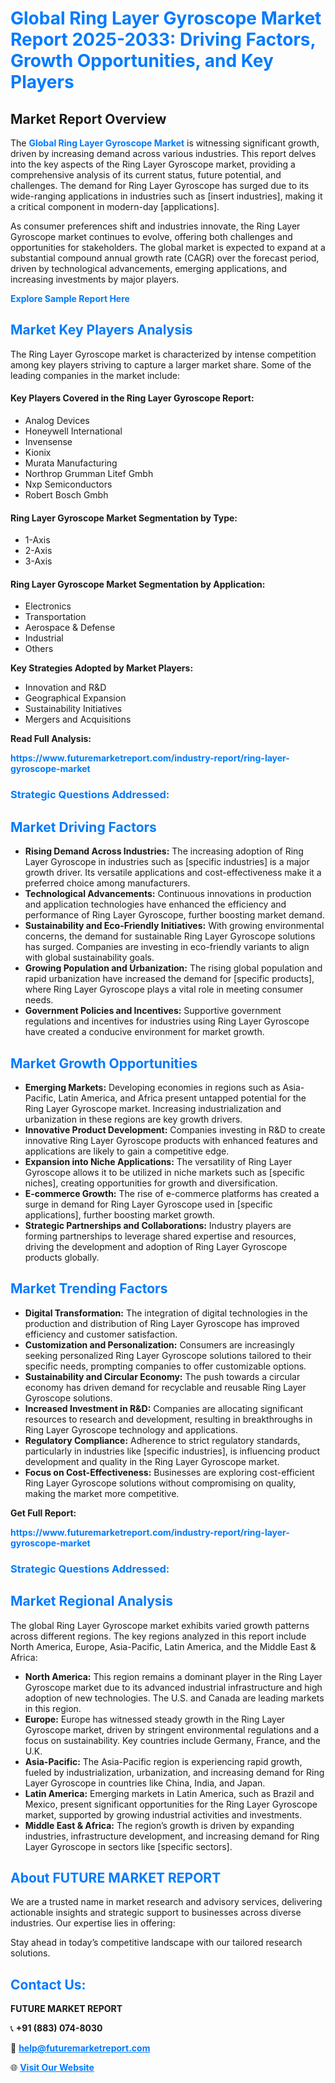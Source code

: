 <h1 style="color: #007BFF;">Global Ring Layer Gyroscope Market Report 2025-2033: Driving Factors, Growth Opportunities, and Key Players</h1>

<section id="overview">
<h2>Market Report Overview</h2>
<p>The <a href="https://www.futuremarketreport.com/industry-report/ring-layer-gyroscope-market" style="color: #007BFF; text-decoration: none;"><strong>Global Ring Layer Gyroscope Market</strong></a> is witnessing significant growth, driven by increasing demand across various industries. This report delves into the key aspects of the Ring Layer Gyroscope market, providing a comprehensive analysis of its current status, future potential, and challenges. The demand for Ring Layer Gyroscope has surged due to its wide-ranging applications in industries such as [insert industries], making it a critical component in modern-day [applications].</p>
<p>As consumer preferences shift and industries innovate, the Ring Layer Gyroscope market continues to evolve, offering both challenges and opportunities for stakeholders. The global market is expected to expand at a substantial compound annual growth rate (CAGR) over the forecast period, driven by technological advancements, emerging applications, and increasing investments by major players.</p>
</section>

<section id="overview">
<p><a href="https://www.futuremarketreport.com/request-sample/reportId=83968" style="color: #007BFF; text-decoration: none;"><strong>Explore Sample Report Here</strong></a></p>
</section>

<section id="key-players">
<h2 style="color: #007BFF;">Market Key Players Analysis</h2>
<p>The Ring Layer Gyroscope market is characterized by intense competition among key players striving to capture a larger market share. Some of the leading companies in the market include:</p>
<h4>Key Players Covered in the Ring Layer Gyroscope Report:</h4>
<ul><li>Analog Devices</li><li>Honeywell International</li><li>Invensense</li><li>Kionix</li><li>Murata Manufacturing</li><li>Northrop Grumman Litef Gmbh</li><li>Nxp Semiconductors</li><li>Robert Bosch Gmbh</li></ul>
<h4>Ring Layer Gyroscope Market Segmentation by Type:</h4>
<ul><li>1-Axis</li><li>2-Axis</li><li>3-Axis</li></ul>

<h4>Ring Layer Gyroscope Market Segmentation by Application:</h4>
<ul><li>Electronics</li><li>Transportation</li><li>Aerospace &amp; Defense</li><li>Industrial</li><li>Others</li></ul>
<p><strong>Key Strategies Adopted by Market Players:</strong></p>
<ul>
<li>Innovation and R&D</li>
<li>Geographical Expansion</li>
<li>Sustainability Initiatives</li>
<li>Mergers and Acquisitions</li>
</ul>
</section>

<section>
<p><strong>Read Full Analysis: </strong></p><a href="https://www.futuremarketreport.com/industry-report/ring-layer-gyroscope-market" style="color: #007BFF; text-decoration: none;"><strong>https://www.futuremarketreport.com/industry-report/ring-layer-gyroscope-market</strong></a>
<h3 style="color: #007BFF;">Strategic Questions Addressed:</h3>
</section>

<section id="driving-factors">
<h2 style="color: #007BFF;">Market Driving Factors</h2>
<ul>
<li><strong>Rising Demand Across Industries:</strong> The increasing adoption of Ring Layer Gyroscope in industries such as [specific industries] is a major growth driver. Its versatile applications and cost-effectiveness make it a preferred choice among manufacturers.</li>
<li><strong>Technological Advancements:</strong> Continuous innovations in production and application technologies have enhanced the efficiency and performance of Ring Layer Gyroscope, further boosting market demand.</li>
<li><strong>Sustainability and Eco-Friendly Initiatives:</strong> With growing environmental concerns, the demand for sustainable Ring Layer Gyroscope solutions has surged. Companies are investing in eco-friendly variants to align with global sustainability goals.</li>
<li><strong>Growing Population and Urbanization:</strong> The rising global population and rapid urbanization have increased the demand for [specific products], where Ring Layer Gyroscope plays a vital role in meeting consumer needs.</li>
<li><strong>Government Policies and Incentives:</strong> Supportive government regulations and incentives for industries using Ring Layer Gyroscope have created a conducive environment for market growth.</li>
</ul>
</section>

<section id="growth-opportunities">
<h2 style="color: #007BFF;">Market Growth Opportunities</h2>
<ul>
<li><strong>Emerging Markets:</strong> Developing economies in regions such as Asia-Pacific, Latin America, and Africa present untapped potential for the Ring Layer Gyroscope market. Increasing industrialization and urbanization in these regions are key growth drivers.</li>
<li><strong>Innovative Product Development:</strong> Companies investing in R&D to create innovative Ring Layer Gyroscope products with enhanced features and applications are likely to gain a competitive edge.</li>
<li><strong>Expansion into Niche Applications:</strong> The versatility of Ring Layer Gyroscope allows it to be utilized in niche markets such as [specific niches], creating opportunities for growth and diversification.</li>
<li><strong>E-commerce Growth:</strong> The rise of e-commerce platforms has created a surge in demand for Ring Layer Gyroscope used in [specific applications], further boosting market growth.</li>
<li><strong>Strategic Partnerships and Collaborations:</strong> Industry players are forming partnerships to leverage shared expertise and resources, driving the development and adoption of Ring Layer Gyroscope products globally.</li>
</ul>
</section>

<section id="trending-factors">
<h2 style="color: #007BFF;">Market Trending Factors</h2>
<ul>
<li><strong>Digital Transformation:</strong> The integration of digital technologies in the production and distribution of Ring Layer Gyroscope has improved efficiency and customer satisfaction.</li>
<li><strong>Customization and Personalization:</strong> Consumers are increasingly seeking personalized Ring Layer Gyroscope solutions tailored to their specific needs, prompting companies to offer customizable options.</li>
<li><strong>Sustainability and Circular Economy:</strong> The push towards a circular economy has driven demand for recyclable and reusable Ring Layer Gyroscope solutions.</li>
<li><strong>Increased Investment in R&D:</strong> Companies are allocating significant resources to research and development, resulting in breakthroughs in Ring Layer Gyroscope technology and applications.</li>
<li><strong>Regulatory Compliance:</strong> Adherence to strict regulatory standards, particularly in industries like [specific industries], is influencing product development and quality in the Ring Layer Gyroscope market.</li>
<li><strong>Focus on Cost-Effectiveness:</strong> Businesses are exploring cost-efficient Ring Layer Gyroscope solutions without compromising on quality, making the market more competitive.</li>
</ul>
</section>

<section>
<p><strong>Get Full Report: </strong></p><a href="https://www.futuremarketreport.com/industry-report/ring-layer-gyroscope-market" style="color: #007BFF; text-decoration: none;"><strong>https://www.futuremarketreport.com/industry-report/ring-layer-gyroscope-market</strong></a>
<h3 style="color: #007BFF;">Strategic Questions Addressed:</h3>
</section>


<section id="regional-analysis">
<h2 style="color: #007BFF;">Market Regional Analysis</h2>
<p>The global Ring Layer Gyroscope market exhibits varied growth patterns across different regions. The key regions analyzed in this report include North America, Europe, Asia-Pacific, Latin America, and the Middle East & Africa:</p>
<ul>
<li><strong>North America:</strong> This region remains a dominant player in the Ring Layer Gyroscope market due to its advanced industrial infrastructure and high adoption of new technologies. The U.S. and Canada are leading markets in this region.</li>
<li><strong>Europe:</strong> Europe has witnessed steady growth in the Ring Layer Gyroscope market, driven by stringent environmental regulations and a focus on sustainability. Key countries include Germany, France, and the U.K.</li>
<li><strong>Asia-Pacific:</strong> The Asia-Pacific region is experiencing rapid growth, fueled by industrialization, urbanization, and increasing demand for Ring Layer Gyroscope in countries like China, India, and Japan.</li>
<li><strong>Latin America:</strong> Emerging markets in Latin America, such as Brazil and Mexico, present significant opportunities for the Ring Layer Gyroscope market, supported by growing industrial activities and investments.</li>
<li><strong>Middle East & Africa:</strong> The region’s growth is driven by expanding industries, infrastructure development, and increasing demand for Ring Layer Gyroscope in sectors like [specific sectors].</li>
</ul>
</section>

<footer>
<h2 style="color: #007BFF;">About FUTURE MARKET REPORT</h2>
<p>We are a trusted name in market research and advisory services, delivering actionable insights and strategic support to businesses across diverse industries. Our expertise lies in offering:</p>

<p>Stay ahead in today’s competitive landscape with our tailored research solutions.</p>

<h2 style="color: #007BFF;">Contact Us:</h2>
<p><strong>FUTURE MARKET REPORT</strong></p>
<p>📞 <strong>+91 (883) 074-8030</strong></p>
<p>📧 <strong><a href="mailto:help@futuremarketreport.com" style="color: #007BFF;">help@futuremarketreport.com</a></strong></p>
<p>🌐 <strong><a href="https://www.futuremarketreport.com/" style="color: #007BFF;">Visit Our Website</a></strong></p>
</footer>